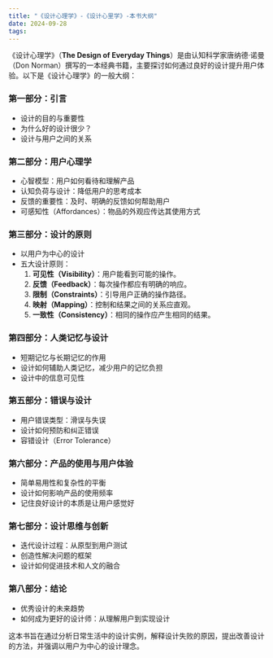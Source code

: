 ```yaml
---
title: "《设计心理学》-《设计心里学》-本书大纲"
date: 2024-09-28
tags: 
---
```

《设计心理学》（**The Design of Everyday Things**）是由认知科学家唐纳德·诺曼（Don Norman）撰写的一本经典书籍，主要探讨如何通过良好的设计提升用户体验。以下是《设计心理学》的一般大纲：

### 第一部分：引言
- 设计的目的与重要性
- 为什么好的设计很少？
- 设计与用户之间的关系

### 第二部分：用户心理学
- 心智模型：用户如何看待和理解产品
- 认知负荷与设计：降低用户的思考成本
- 反馈的重要性：及时、明确的反馈如何帮助用户
- 可感知性（Affordances）：物品的外观应传达其使用方式

### 第三部分：设计的原则
- 以用户为中心的设计
- 五大设计原则：
  1. **可见性（Visibility）**：用户能看到可能的操作。
  2. **反馈（Feedback）**：每次操作都应有明确的响应。
  3. **限制（Constraints）**：引导用户正确的操作路径。
  4. **映射（Mapping）**：控制和结果之间的关系应直观。
  5. **一致性（Consistency）**：相同的操作应产生相同的结果。

### 第四部分：人类记忆与设计
- 短期记忆与长期记忆的作用
- 设计如何辅助人类记忆，减少用户的记忆负担
- 设计中的信息可见性

### 第五部分：错误与设计
- 用户错误类型：滑误与失误
- 设计如何预防和纠正错误
- 容错设计（Error Tolerance）

### 第六部分：产品的使用与用户体验
- 简单易用性和复杂性的平衡
- 设计如何影响产品的使用频率
- 记住良好设计的本质是让用户感觉好

### 第七部分：设计思维与创新
- 迭代设计过程：从原型到用户测试
- 创造性解决问题的框架
- 设计如何促进技术和人文的融合

### 第八部分：结论
- 优秀设计的未来趋势
- 如何成为更好的设计师：从理解用户到实现设计

这本书旨在通过分析日常生活中的设计实例，解释设计失败的原因，提出改善设计的方法，并强调以用户为中心的设计理念。